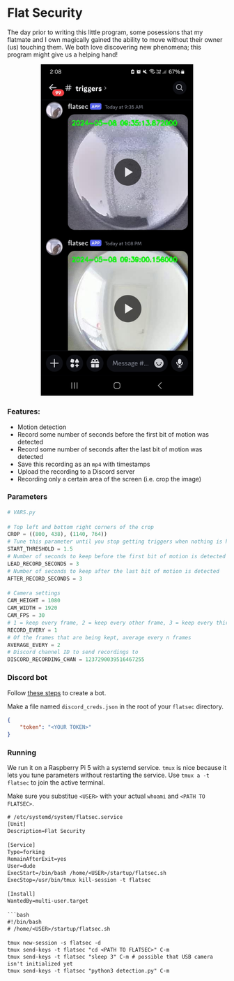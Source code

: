 # Flat Security

The day prior to writing this little program, some posessions that my flatmate and I own magically gained the ability to move without their owner (us) touching them. We both love discovering new phenomena; this program might give us a helping hand!

<p align="center">
    <img src="readme/discord.jpg" width="350" title="The pfp isn't me!">
</p>

### Features:
 - Motion detection
 - Record some number of seconds before the first bit of motion was detected
 - Record some number of seconds after the last bit of motion was detected
 - Save this recording as an `mp4` with timestamps
 - Upload the recording to a Discord server
 - Recording only a certain area of the screen (i.e. crop the image)

### Parameters
```python
# VARS.py

# Top left and bottom right corners of the crop
CROP = ((800, 438), (1140, 764))
# Tune this parameter until you stop getting triggers when nothing is happening (lower = more sensitive)
START_THRESHOLD = 1.5
# Number of seconds to keep before the first bit of motion is detected
LEAD_RECORD_SECONDS = 3
# Number of seconds to keep after the last bit of motion is detected
AFTER_RECORD_SECONDS = 3

# Camera settings
CAM_HEIGHT = 1080
CAM_WIDTH = 1920
CAM_FPS = 30
# 1 = keep every frame, 2 = keep every other frame, 3 = keep every third frame, etc.
RECORD_EVERY = 1
# Of the frames that are being kept, average every n frames
AVERAGE_EVERY = 2
# Discord channel ID to send recordings to
DISCORD_RECORDING_CHAN = 1237290039516467255
```

### Discord bot
Follow [these steps](https://discordpy.readthedocs.io/en/latest/discord.html) to create a bot.

Make a file named `discord_creds.json` in the root of your `flatsec` directory.

```json
{
    "token": "<YOUR TOKEN>"
}
```

### Running
We run it on a Raspberry Pi 5 with a systemd service. `tmux` is nice because it lets you tune parameters without restarting the service. Use `tmux a -t flatsec` to join the active terminal.

Make sure you substitue `<USER>` with your actual `whoami` and `<PATH TO FLATSEC>`.

```systemd
# /etc/systemd/system/flatsec.service
[Unit]
Description=Flat Security

[Service]
Type=forking
RemainAfterExit=yes
User=dude
ExecStart=/bin/bash /home/<USER>/startup/flatsec.sh
ExecStop=/usr/bin/tmux kill-session -t flatsec

[Install]
WantedBy=multi-user.target

```bash
#!/bin/bash
# /home/<USER>/startup/flatsec.sh

tmux new-session -s flatsec -d
tmux send-keys -t flatsec "cd <PATH TO FLATSEC>" C-m
tmux send-keys -t flatsec "sleep 3" C-m # possible that USB camera isn't initialized yet
tmux send-keys -t flatsec "python3 detection.py" C-m
```